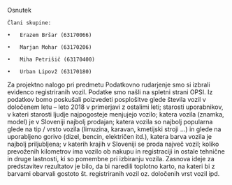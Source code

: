 Osnutek

    Člani skupine: 

    •	Erazem Bršar (63170066)

    •	Marjan Mohar (63170206)

    •	Miha Petrišič (63170400)

    •	Urban Lipovž (63170180)


Za projektno nalogo pri predmetu Podatkovno rudarjenje smo si izbrali evidenco registriranih vozil. Podatke smo našli na spletni 
strani OPSI. Iz podatkov bomo poskušali poizvedeti posplošitve glede števila vozil v določenem letu – leto 2018 v primerjavi z 
ostalimi leti; starosti uporabnikov, v kateri starosti ljudje najpogosteje menjujejo vozilo; katera vozila (znamka, model) je v 
Sloveniji najbolj prodajan; katera vozila so najbolj popularna glede na tip / vrsto vozila (limuzina, karavan, kmetijski stroji …) 
in glede na uporabljeno gorivo (dizel, bencin, električen itd.), katera barva vozila je najbolj priljubljena; v katerih krajih v
Sloveniji se proda največ vozil; koliko prevoženih kilometrov ima vozilo ob nakupu in registraciji in ostale tehnične in druge 
lastnosti, ki so pomembne pri izbiranju vozila. Zasnova ideje za predstavitev rezultatov je bilo, da bi naredili toplotno karto, 
na kateri bi z barvami obarvali gostoto št. registriranih vozil oz. določenih vrst vozil ipd.
